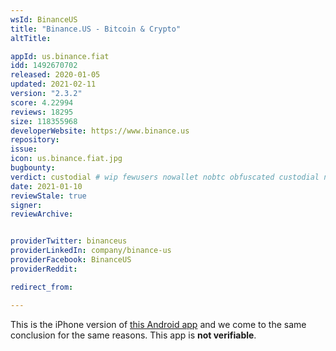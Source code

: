 ```yaml
---
wsId: BinanceUS
title: "Binance.US - Bitcoin & Crypto"
altTitle:

appId: us.binance.fiat
idd: 1492670702
released: 2020-01-05
updated: 2021-02-11
version: "2.3.2"
score: 4.22994
reviews: 18295
size: 118355968
developerWebsite: https://www.binance.us
repository:
issue:
icon: us.binance.fiat.jpg
bugbounty:
verdict: custodial # wip fewusers nowallet nobtc obfuscated custodial nosource nonverifiable reproducible bounty defunct
date: 2021-01-10
reviewStale: true
signer:
reviewArchive:


providerTwitter: binanceus
providerLinkedIn: company/binance-us
providerFacebook: BinanceUS
providerReddit:

redirect_from:

---
```


This is the iPhone version of [this Android app](/android/com.binance.us) and we
come to the same conclusion for the same reasons. This app is **not verifiable**.
